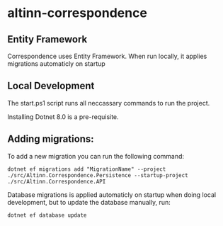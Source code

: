 # altinn-correspondence

## Entity Framework 
Correspondence uses Entity Framework. 
When run locally, it applies migrations automaticly on startup 

## Local Development

The start.ps1 script runs all neccassary commands to run the project. 

Installing Dotnet 8.0 is a pre-requisite.

## Adding migrations: 
To add a new migration you can run the following command: 

```
dotnet ef migrations add "MigrationName" --project ./src/Altinn.Correspondence.Persistence --startup-project ./src/Altinn.Correspondence.API
```
Database migrations is applied automaticly on startup when doing local development, but to update the database manually, run: 
```
dotnet ef database update
``` 
